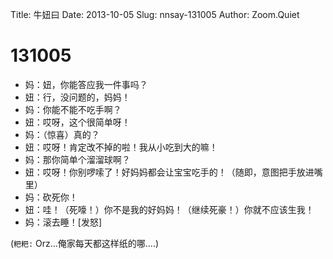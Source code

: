Title: 牛妞曰
Date: 2013-10-05
Slug: nnsay-131005
Author: Zoom.Quiet


# 131005

- 妈：妞，你能答应我一件事吗？
- 妞：行，没问题的，妈妈！
- 妈：你能不能不吃手啊？
- 妞：哎呀，这个很简单呀！
- 妈：（惊喜）真的？
- 妞：哎呀！肯定改不掉的啦！我从小吃到大的嘛！
- 妈：那你简单个溜溜球啊？
- 妞：哎呀！你别啰嗦了！好妈妈都会让宝宝吃手的！（随即，意图把手放进嘴里）
- 妈：砍死你！
- 妞：哇！（死嚎！）你不是我的好妈妈！（继续死豪！）你就不应该生我！
- 妈：滚去睡！[发怒]


(`粑粑:` Orz...俺家每天都这样纸的哪....)
